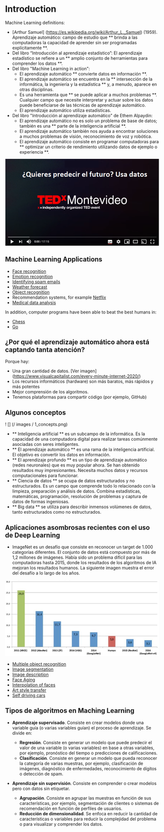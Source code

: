 # Introduction

Machine Learning definitions:

- [Arthur Samuel] (https://es.wikipedia.org/wiki/Arthur_L._Samuel) (1959). Aprendizaje automático: campo de estudio que ** brinda a las computadoras la capacidad de aprender sin ser programadas explícitamente **.
- Del libro “Introducción al aprendizaje estadístico”: El aprendizaje estadístico se refiere a un ** amplio conjunto de herramientas para comprender los datos **.
- Del libro "Machine Learning in action":
  - El aprendizaje automático ** convierte datos en información **.
  - El aprendizaje automático se encuentra en la ** intersección de la informática, la ingeniería y la estadística ** y, a menudo, aparece en otras disciplinas.
  - Es una herramienta que ** se puede aplicar a muchos problemas **. Cualquier campo que necesite interpretar y actuar sobre los datos puede beneficiarse de las técnicas de aprendizaje automático.
  - El aprendizaje automático utiliza estadísticas.
- Del libro "Introducción al aprendizaje automático" de Ethem Alpaydin:
  - El aprendizaje automático no es solo un problema de base de datos; también es una ** parte de la inteligencia artificial **.
  - El aprendizaje automático también nos ayuda a encontrar soluciones a muchos problemas de visión, reconocimiento de voz y robótica.
  - El aprendizaje automático consiste en programar computadoras para ** optimizar un criterio de rendimiento utilizando datos de ejemplo o experiencia **.


[![Watch the video](images/1_video.png)](https://youtu.be/1iqh1B1OZAg) 

## Machine Learning Applications

- [Face recognition](https://www.google.com/search?q=face+recognition&safe=strict&rlz=1C1SQJL_enMX896MX896&sxsrf=ALeKk02HE65u5YMjiZ411PRbRNGwaTeXKA:1608154734698&source=lnms&tbm=isch&sa=X&ved=2ahUKEwi--9Gdu9PtAhUC7awKHaJKC4IQ_AUoAXoECAIQAw&biw=837&bih=492&dpr=1.25)
- [Emotion recognition](https://www.google.com/search?q=emotion+recognition&tbm=isch&ved=2ahUKEwjQ-Ljnu9PtAhVOR6wKHafLBq0Q2-cCegQIABAA&oq=emotion+recognition&gs_lcp=CgNpbWcQAzIECAAQQzICCAAyBAgAEB4yBAgAEB4yBAgAEB4yBAgAEB4yBAgAEB4yBAgAEB4yBAgAEB4yBAgAEB46BAgjECc6BQgAELEDOggIABCxAxCDAToHCAAQsQMQQ1CouQpYkMoKYLjLCmgAcAB4AIABpgOIAcIWkgEKMS4xNi4wLjEuMZgBAKABAaoBC2d3cy13aXotaW1nwAEB&sclient=img&ei=CX_aX5DQHM6OsQWnl5voCg&bih=492&biw=837&rlz=1C1SQJL_enMX896MX896&safe=strict)
- [Identifying spam emails](https://www.google.com/search?q=Identifying+spam+emails&tbm=isch&safe=strict&rlz=1C1SQJL_enMX896MX896&hl=es&sa=X&ved=2ahUKEwj26PDhvNPtAhWIWKwKHQtpAq4QBXoECAEQLQ&biw=823&bih=478)
- [Weather forecast](https://www.google.com/search?q=Weather+forecast&tbm=isch&ved=2ahUKEwi4hIv7vNPtAhUBOa0KHXrmAwMQ2-cCegQIABAA&oq=Wheather+forecast&gs_lcp=CgNpbWcQA1AAWABgr7sBaABwAHgAgAEAiAEAkgEAmAEAqgELZ3dzLXdpei1pbWc&sclient=img&ei=P4DaX_joBYHytAX6zI8Y&bih=478&biw=823&rlz=1C1SQJL_enMX896MX896&safe=strict&hl=es)
- [Object recognition](https://www.google.com/search?q=Object+recognition&tbm=isch&ved=2ahUKEwjYqeWHvdPtAhWXYqwKHb4JBJQQ2-cCegQIABAA&oq=Object+recognition&gs_lcp=CgNpbWcQAzICCAAyBAgAEB4yBAgAEB4yBAgAEB4yBAgAEB4yBAgAEB4yBAgAEB4yBAgAEB4yBAgAEB4yBAgAEB46BAgjECc6BQgAELEDOgQIABBDOggIABCxAxCDAVDhkAFYoaMBYMekAWgAcAB4AIAB4gGIAesXkgEGMC4xMS42mAEAoAEBqgELZ3dzLXdpei1pbWfAAQE&sclient=img&ei=WYDaX5iZLZfFsQW-k5CgCQ&bih=478&biw=823&rlz=1C1SQJL_enMX896MX896&safe=strict&hl=es)
- Recommendation systems, for example [Netflix](https://www.topbots.com/netflix-movie-recommender-system-rework/)
- [Medical data analysis](https://www.datapine.com/blog/big-data-examples-in-healthcare/)

In addition, computer programs have been able to beat the best humans in:
- [Chess](https://www.bbc.com/news/av/world-us-canada-39888639)
- [Go](https://fortune.com/2016/03/12/googles-go-computer-vs-human/#:~:text=In%20a%20decisive%20step%20forward,of%20Go's%20most%20dominant%20players.)

## ¿Por qué el aprendizaje automático ahora está captando tanta atención?

Porque hay:
- Una gran cantidad de datos. [Ver imagen] (https://www.visualcapitalist.com/every-minute-internet-2020/)
- Los recursos informáticos (hardware) son más baratos, más rápidos y más potentes
- Mejor comprensión de los algoritmos.
- Tenemos plataformas para compartir código (por ejemplo, GitHub)

## Algunos conceptos

! [] (/ images / 1_concepts.png)

- ** Inteligencia artificial ** es un subcampo de la informática. Es la capacidad de una computadora digital para realizar tareas comúnmente asociadas con seres inteligentes.
- ** El aprendizaje automático ** es una rama de la inteligencia artificial. El objetivo es convertir los datos en información.
- ** El aprendizaje profundo ** es un tipo de aprendizaje automático (redes neuronales) que es muy popular ahora. Se han obtenido resultados muy impresionantes. Necesita muchos datos y recursos computacionales para funcionar.
- ** Ciencia de datos ** se ocupa de datos estructurados y no estructurados. Es un campo que comprende todo lo relacionado con la limpieza, preparación y análisis de datos. Combina estadísticas, matemáticas, programación, resolución de problemas y captura de datos de formas ingeniosas.
- ** Big data ** se utiliza para describir inmensos volúmenes de datos, tanto estructurados como no estructurados.

## Aplicaciones asombrosas recientes con el uso de Deep Learning

- ImageNet es un desafío que consiste en reconocer un target de 1.000 categorías diferentes. El conjunto de datos está compuesto por más de 1,2 millones de imágenes. Había sido un problema difícil para las computadoras hasta 2015, donde los resultados de los algoritmos de IA mejoran los resultados humanos. La siguiente imagen muestra el error del desafío a lo largo de los años.

![](/images/1_imagenet_error.png)

- [Multiple object recognition](https://www.google.com/search?q=multiple+object+recognition&tbm=isch&ved=2ahUKEwiX98TVn9jtAhWa6KwKHZHJCAcQ2-cCegQIABAA&oq=multiple+object+recognition&gs_lcp=CgNpbWcQAzIECCMQJ1CPCVjBDWDrD2gAcAB4AIABxgGIAfoCkgEDMC4ymAEAoAEBqgELZ3dzLXdpei1pbWfAAQE&sclient=img&ei=ngDdX5ewGZrRswWRk6M4&bih=500&biw=1088&rlz=1C1SQJL_enMX896MX896&safe=strict)
- [Image segmentation](https://www.google.com/search?q=image+segmentation&tbm=isch&ved=2ahUKEwjK_7TYn9jtAhWD6KwKHYe5CX4Q2-cCegQIABAA&oq=image+segmentation&gs_lcp=CgNpbWcQAzICCAAyAggAMgIIADICCAAyBAgAEB4yBAgAEB4yBAgAEB4yBAgAEB4yBAgAEB4yBAgAEB46BAgjECc6BAgAEENQge4HWNz7B2Dw_AdoAHAAeAGAAecCiAG7EpIBBzEuOS4zLjGYAQCgAQGqAQtnd3Mtd2l6LWltZ8ABAQ&sclient=img&ei=pADdX8qdG4PRswWH86bwBw&bih=500&biw=1088&rlz=1C1SQJL_enMX896MX896&safe=strict)
- [Image description](https://www.google.com/search?q=image+description+deep+learning&tbm=isch&ved=2ahUKEwjqpu-koNjtAhU1oK0KHc-hA50Q2-cCegQIABAA&oq=image+description+deep+learning&gs_lcp=CgNpbWcQAzoCCAA6BAgAEB46BAgAEBM6CAgAEAgQHhATUJAHWNoZYPkZaAFwAHgAgAG5AYgB9QySAQQyLjEymAEAoAEBqgELZ3dzLXdpei1pbWfAAQE&sclient=img&ei=RAHdX-r0L7XAtgXPw47oCQ&bih=500&biw=1088&rlz=1C1SQJL_enMX896MX896&safe=strict)
- [Face Aging](https://www.google.com/search?q=face+aging+deep+learning&tbm=isch&ved=2ahUKEwiK4OWnoNjtAhUEWKwKHRcDDIMQ2-cCegQIABAA&oq=face+aging+deep+learning&gs_lcp=CgNpbWcQAzoGCAAQBxAeOgYIABAIEB46CAgAEAgQBxAeUJOlAVjcrgFg0b0BaABwAHgBgAHsAogB4A2SAQcwLjcuMi4xmAEAoAEBqgELZ3dzLXdpei1pbWfAAQE&sclient=img&ei=SgHdX4qTOISwsQWXhrCYCA&bih=500&biw=1088&rlz=1C1SQJL_enMX896MX896&safe=strict)
- [Interpolation of faces](https://www.google.com/search?q=interpolation+of+faces+deep+learning&tbm=isch&ved=2ahUKEwi695u0oNjtAhUJSawKHYWMDlQQ2-cCegQIABAA&oq=interpolation+of+faces+deep+learning&gs_lcp=CgNpbWcQAzoGCAAQBxAeOggIABAIEAcQHlCUjgFY-6MBYKClAWgCcAB4AIABiQGIAfoVkgEEMS4yM5gBAKABAaoBC2d3cy13aXotaW1nwAEB&sclient=img&ei=ZAHdX7q1O4mSsQWFmbqgBQ&bih=500&biw=1088&rlz=1C1SQJL_enMX896MX896&safe=strict)
- [Art style transfer](https://www.google.com/search?q=art+style+transfer&tbm=isch&ved=2ahUKEwiC3NK_oNjtAhUGTa0KHWapB2cQ2-cCegQIABAA&oq=art+style+transfer&gs_lcp=CgNpbWcQAzIECAAQEzIICAAQBRAeEBMyCAgAEAgQHhATOgQIIxAnOgQIABBDOgUIABCxAzoICAAQsQMQgwE6AggAOgQIABAeOgYIABAFEB46BggAEAgQHlCboAFY27QBYLO2AWgAcAB4AIABnwGIAZ0RkgEEMC4xOJgBAKABAaoBC2d3cy13aXotaW1nwAEB&sclient=img&ei=fAHdX4KuOYaatQXm0p64Bg&bih=500&biw=1088&rlz=1C1SQJL_enMX896MX896&safe=strict)
- [Self driving cars](https://www.google.com/search?q=self+driving+cars&tbm=isch&ved=2ahUKEwjL7sPZoNjtAhUygE4HHSpuAIwQ2-cCegQIABAA&oq=self+driving+cars&gs_lcp=CgNpbWcQAzICCAAyBAgAEB4yBAgAEB4yBAgAEB4yBAgAEB4yBAgAEB4yBAgAEB4yBAgAEB4yBAgAEB4yBAgAEB46BAgjECc6CAgAELEDEIMBOgUIABCxAzoECAAQQzoHCAAQsQMQQ1CRlwFYmKgBYIiqAWgAcAB4AIABf4gBqw-SAQQwLjE3mAEAoAEBqgELZ3dzLXdpei1pbWfAAQE&sclient=img&ei=swHdX4vJDbKAuuoPqtyB4Ag&bih=500&biw=1088&rlz=1C1SQJL_enMX896MX896&safe=strict)

## Tipos de algoritmos en Maching Learning

- **Aprendizaje supervisado**. Consiste en crear modelos donde una variable guía (o varias variables guían) el proceso de aprendizaje. Se divide en:
  - **Regresión**. Consiste en generar un modelo que puede predecir el valor de una variable (o varias variables) en base a otras variables, por ejemplo, pronóstico del tiempo o predicciones de calificaciones.
  - **Clasificación**. Consiste en generar un modelo que pueda reconocer la categoría de varias muestras, por ejemplo, clasificación de imágenes, diagnóstico de enfermedades, reconocimiento de dígitos o detección de spam.

- **Aprendizaje sin supervisión**. Consiste en comprender o crear modelos pero con datos sin etiquetar.
  - **Agrupación**. Consiste en agrupar las muestras en función de sus características, por ejemplo, segmentación de clientes o sistemas de recomendación en función de perfiles de usuarios.
  - **Reducción de dimensionalidad**. Se enfoca en reducir la cantidad de características o variables para reducir la complejidad del problema o para visualizar y comprender los datos.
